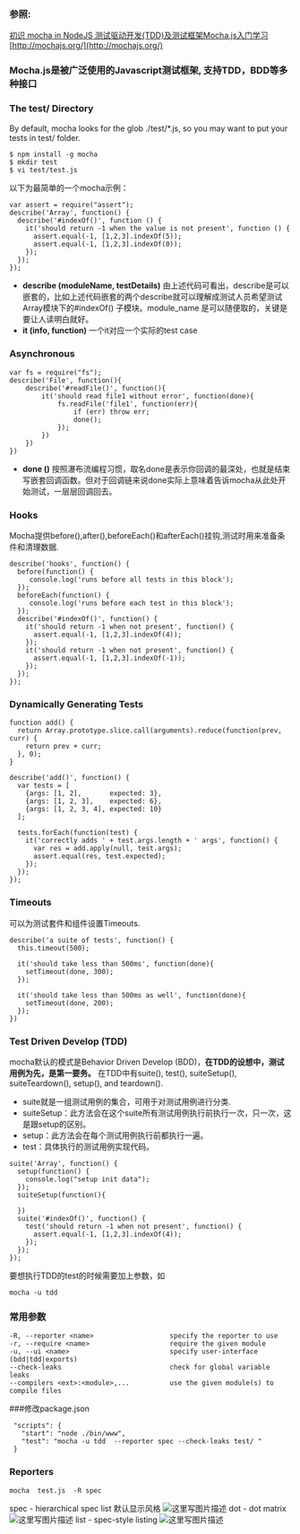 ### 参照:
[ 初识 mocha in NodeJS  ](https://cnodejs.org/topic/516526766d38277306c7d277)
[测试驱动开发(TDD)及测试框架Mocha.js入门学习](http://www.mamicode.com/info-detail-852916.html)
[http://mochajs.org/](http://mochajs.org/)

### Mocha.js是被广泛使用的Javascript测试框架, 支持TDD，BDD等多种接口
### The test/ Directory
By default, mocha looks for the glob ./test/*.js, so you may want to put your tests in test/ folder.
```
$ npm install -g mocha
$ mkdir test
$ vi test/test.js
```
以下为最简单的一个mocha示例：
```
var assert = require("assert");
describe('Array', function() {
  describe('#indexOf()', function () {
    it('should return -1 when the value is not present', function () {
      assert.equal(-1, [1,2,3].indexOf(5));
      assert.equal(-1, [1,2,3].indexOf(0));
    });
  });
});

```
- **describe (moduleName, testDetails)**
由上述代码可看出，describe是可以嵌套的，比如上述代码嵌套的两个describe就可以理解成测试人员希望测试Array模块下的#indexOf() 子模块。module_name 是可以随便取的，关键是要让人读明白就好。
- **it (info, function)**
一个it对应一个实际的test case
### Asynchronous
```
var fs = require("fs");
describe('File', function(){
    describe('#readFile()', function(){
        it('should read file1 without error', function(done){
            fs.readFile('file1', function(err){
                if (err) throw err;
                done();
            });
        })
    })
})
```
- **done ()**
按照瀑布流编程习惯，取名done是表示你回调的最深处，也就是结束写嵌套回调函数。但对于回调链来说done实际上意味着告诉mocha从此处开始测试，一层层回调回去。
### Hooks
Mocha提供before(),after(),beforeEach()和afterEach()挂钩,测试时用来准备条件和清理数据.
```
describe('hooks', function() {
  before(function() {
     console.log('runs before all tests in this block');
  });
  beforeEach(function() {
     console.log('runs before each test in this block');
  });
  describe('#indexOf()', function() {
    it('should return -1 when not present', function() {
      assert.equal(-1, [1,2,3].indexOf(4));
    });
    it('should return -1 when not present', function() {
      assert.equal(-1, [1,2,3].indexOf(-1));
    });
  });
});
```
### Dynamically Generating Tests
```
function add() {
  return Array.prototype.slice.call(arguments).reduce(function(prev, curr) {
    return prev + curr;
  }, 0);
}

describe('add()', function() {
  var tests = [
    {args: [1, 2],       expected: 3},
    {args: [1, 2, 3],    expected: 6},
    {args: [1, 2, 3, 4], expected: 10}
  ];

  tests.forEach(function(test) {
    it('correctly adds ' + test.args.length + ' args', function() {
      var res = add.apply(null, test.args);
      assert.equal(res, test.expected);
    });
  });
});
```
### Timeouts
可以为测试套件和组件设置Timeouts.
```
describe('a suite of tests', function() {
  this.timeout(500);

  it('should take less than 500ms', function(done){
    setTimeout(done, 300);
  });

  it('should take less than 500ms as well', function(done){
    setTimeout(done, 200);
  });
})
```
### Test Driven Develop (TDD)
mocha默认的模式是Behavior Driven Develop (BDD)，**在TDD的设想中，测试用例为先，是第一要务。**
在TDD中有suite(), test(), suiteSetup(), suiteTeardown(), setup(), and teardown().

- suite就是一组测试用例的集合，可用于对测试用例进行分类.
- suiteSetup：此方法会在这个suite所有测试用例执行前执行一次，只一次，这是跟setup的区别。
- setup：此方法会在每个测试用例执行前都执行一遍。
- test：具体执行的测试用例实现代码。
```
suite('Array', function() {
  setup(function() {
    console.log("setup init data");
  });
  suiteSetup(function(){
  
  })
  suite('#indexOf()', function() {
    test('should return -1 when not present', function() { 
      assert.equal(-1, [1,2,3].indexOf(4));
    });
  });
});

```
要想执行TDD的test的时候需要加上参数，如
```
mocha -u tdd 
```
### 常用参数
```
-R, --reporter <name>                   specify the reporter to use
-r, --require <name>                    require the given module
-u, --ui <name>                         specify user-interface (bdd|tdd|exports)
--check-leaks                           check for global variable leaks
--compilers <ext>:<module>,...          use the given module(s) to compile files
```
###修改package.json
```
 "scripts": {
   "start": "node ./bin/www",
   "test": "mocha -u tdd  --reporter spec --check-leaks test/ "
 }
```
### Reporters
```
mocha  test.js  -R spec
```
spec - hierarchical spec list   默认显示风格
![这里写图片描述](http://img.blog.csdn.net/20151010152505944)
dot - dot matrix
![这里写图片描述](http://img.blog.csdn.net/20151010152559509)
 list - spec-style listing
![这里写图片描述](http://img.blog.csdn.net/20151010153057082)

